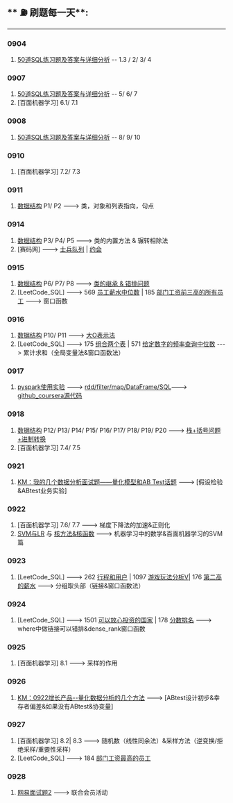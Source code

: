 ## ** ⛽️ 刷题每一天**:
---
### 0904
1. [50道SQL练习题及答案与详细分析](https://www.jianshu.com/p/476b52ee4f1b) -- 1.3 / 2/ 3/ 4

### 0907
1. [50道SQL练习题及答案与详细分析](https://www.jianshu.com/p/476b52ee4f1b) -- 5/ 6/ 7
2. [百面机器学习] 6.1/ 7.1

### 0908
1. [50道SQL练习题及答案与详细分析](https://www.jianshu.com/p/476b52ee4f1b) -- 8/ 9/ 10


### 0910
1. [百面机器学习] 7.2/ 7.3

### 0911
1. [数据结构](https://www.bilibili.com/video/BV1b54y1q7Hj?p=3&t=152) P1/ P2 ---> 类，对象和列表指向，句点

### 0914
1. [数据结构](https://www.bilibili.com/video/BV1b54y1q7Hj?p=6) P3/ P4/ P5 ---> 类的内置方法 & 辗转相除法
2. [赛码网] ---> [士兵队列](https://exercise.acmcoder.com/online/online_judge_ques?ques_id=3328&konwledgeId=40) | [约会](https://exercise.acmcoder.com/online/online_judge_ques?ques_id=1530&konwledgeId=134)


### 0915
1. [数据结构](https://www.bilibili.com/video/BV1b54y1q7Hj?p=10) P6/ P7/ P8 ---> [类的继承 & 错排问题](https://colab.research.google.com/drive/161QazKCvTowzkDUEiy3xEbEUKSc__jMc#scrollTo=rzKL-v0Rt3TL)
2. [LeetCode_SQL] ---> 569 [员工薪水中位数](https://leetcode-cn.com/problems/median-employee-salary/) | 185 [部门工资前三高的所有员工](https://leetcode-cn.com/problems/department-top-three-salaries/) ---> 窗口函数

### 0916
1. [数据结构](https://www.bilibili.com/video/BV1b54y1q7Hj?p=12) P10/ P11 ---> [大O表示法](https://drive.google.com/drive/folders/1LU-cnsh36LZiql9ytsS6G9_QanQRPjEV)
2. [LeetCode_SQL] ---> 175 [组合两个表](https://leetcode-cn.com/problems/combine-two-tables/) | 571 [给定数字的频率查询中位数](https://leetcode-cn.com/problems/find-median-given-frequency-of-numbers/) ---> 累计求和（全局变量法&窗口函数法）

### 0917
1. [pyspark使用实验](https://drive.google.com/drive/folders/1LU-cnsh36LZiql9ytsS6G9_QanQRPjEV) ---> [rdd/filter/map/DataFrame/SQL](https://drive.google.com/drive/folders/1LU-cnsh36LZiql9ytsS6G9_QanQRPjEV)---> [github_coursera源代码](https://github.com/whw199833/Coursera_Data_Ml_Python/tree/master/Coursera_Apache_Spark-master)

### 0918
1. [数据结构](https://www.bilibili.com/video/BV1b54y1q7Hj?p=12) P12/ P13/ P14/ P15/ P16/ P17/ P18/ P19/ P20 ---> [栈+括号问题+进制转换](https://drive.google.com/drive/folders/1LU-cnsh36LZiql9ytsS6G9_QanQRPjEV)
2. [百面机器学习] 7.4/ 7.5

### 0921
1. [KM：我的几个数据分析面试题——量化模型和AB Test话题](https://imperiallondon-my.sharepoint.com/:t:/r/personal/hw20_ic_ac_uk/Documents/%E4%BA%91%E7%AB%AF%E4%BF%9D%E5%AD%98/work/%E8%85%BE%E8%AE%AF%E5%AE%9E%E4%B9%A0/%E6%8A%80%E6%9C%AF%E6%96%87%E7%AB%A0%E5%88%86%E4%BA%AB/0821%E6%95%B0%E5%88%86--%E9%87%8F%E5%8C%96%E6%A8%A1%E5%9E%8B%E5%92%8CAB%20Test%E8%AF%9D%E9%A2%98.md?csf=1&web=1&e=UndMp2) ---> [假设检验&ABtest业务实验]

### 0922
1. [百面机器学习] 7.6/ 7.7 ---> 梯度下降法的加速&正则化
2. [SVM与LR](https://zhuanlan.zhihu.com/p/80714877) 与 [核方法&核函数](https://zhuanlan.zhihu.com/p/136106284) ---> 机器学习中的数学&百面机器学习的SVM篇

### 0923
1. [LeetCode_SQL] ---> 262 [行程和用户](https://leetcode-cn.com/problems/trips-and-users/) | 1097 [游戏玩法分析Ⅴ](https://leetcode-cn.com/problems/game-play-analysis-v/)| 176 [第二高的薪水](https://leetcode-cn.com/problems/second-highest-salary) ---> 分组取头部（链接&窗口函数法）

### 0924
1. [LeetCode_SQL] ---> 1501 [可以放心投资的国家](https://leetcode-cn.com/problems/countries-you-can-safely-invest-in) | 178 [分数排名](https://leetcode-cn.com/problems/rank-scores) ---> where中做链接可以错排&dense_rank窗口函数

### 0925
1. [百面机器学习] 8.1 ---> 采样的作用

### 0926
1. [KM：0922增长产品--量化数据分析的几个方法](https://imperiallondon-my.sharepoint.com/:t:/r/personal/hw20_ic_ac_uk/Documents/%E4%BA%91%E7%AB%AF%E4%BF%9D%E5%AD%98/work/%E8%85%BE%E8%AE%AF%E5%AE%9E%E4%B9%A0/%E6%8A%80%E6%9C%AF%E6%96%87%E7%AB%A0%E5%88%86%E4%BA%AB/0922%E5%A2%9E%E9%95%BF%E4%BA%A7%E5%93%81--%E9%87%8F%E5%8C%96%E6%95%B0%E6%8D%AE%E5%88%86%E6%9E%90%E7%9A%84%E5%87%A0%E4%B8%AA%E6%96%B9%E6%B3%95.md?csf=1&web=1&e=sDVwjv) ---> [ABtest设计初步&幸存者偏差&如果没有ABtest&协变量]

### 0927
1. [百面机器学习] 8.2| 8.3 ---> 随机数（线性同余法）&采样方法（逆变换/拒绝采样/重要性采样）
2. [LeetCode_SQL] ---> 184 [部门工资最高的员工](https://leetcode-cn.com/problems/department-highest-salary/)

### 0928
1. [网易面试题2](https://www.bilibili.com/video/BV1Ga4y177sF) ---> 联合会员活动

